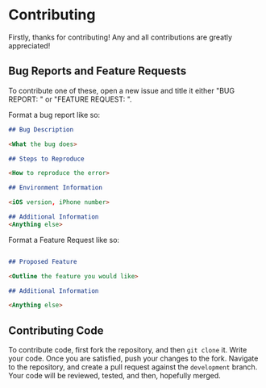 #  Contributing

Firstly, thanks for contributing! Any and all contributions are greatly appreciated!

## Bug Reports and Feature Requests

To contribute one of these, open a new issue and title it either "BUG REPORT: <Bug name>" or "FEATURE REQUEST: <New feature>".

Format a bug report like so:

```markdown
## Bug Description

<What the bug does>

## Steps to Reproduce 

<How to reproduce the error>

## Environment Information

<iOS version, iPhone number>

## Additional Information
<Anything else>
```

Format a Feature Request like so:

```markdown

## Proposed Feature

<Outline the feature you would like>

## Additional Information

<Anything else>
```

## Contributing Code

To contribute code, first fork the repository, and then  `git clone` it.
Write your code.
Once you are satisfied, push your changes to the fork.
Navigate to the repository, and create a pull request against the `development` branch.
Your code will be reviewed, tested, and then, hopefully merged.

